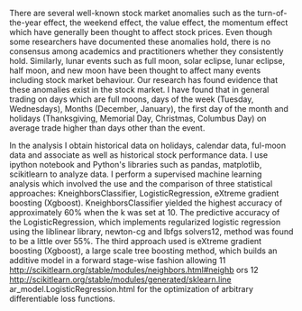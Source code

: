 There are several well-known stock market anomalies such as the turn-of-the-year effect, the weekend effect, the value effect, the momentum effect which have generally been thought to affect stock prices. Even though some researchers have documented these anomalies hold, there is no consensus among academics and practitioners whether they consistently hold. Similarly, lunar events such as full moon, solar eclipse, lunar eclipse, half moon, and new moon have been thought to affect many events including
stock market behaviour. Our research has found evidence that these anomalies exist in the stock market. I have found that in general trading on days which are full moons, days of the week (Tuesday, Wednesdays), Months (December, January), the first day of the month and holidays (Thanksgiving, Memorial Day, Christmas,
Columbus Day) on average trade higher than days other than the event. 

In the analysis I obtain historical data on holidays, calendar data, ful-moon data and associate as well as historical stock performance data. I use ipython notebook and Python's libraries such as pandas, matplotlib, scikitlearn to analyze data.
I perform a supervised machine learning analysis which involved the use and the comparison of three statistical approaches: KneighborsClassifier, LogisticRegression, eXtreme gradient boosting (Xgboost). 
KneighborsClassifier yielded the highest accuracy of approximately 60% when the k was set at 10. The predictive accuracy of the LogisticRegression, which implements regularized logistic regression using the liblinear library, newton-cg and lbfgs
solvers12, method was found to be a little over 55%. The third approach used is eXtreme gradient boosting (Xgboost), a large scale tree boosting method, which builds an additive model in a forward stage-wise fashion allowing 11 http://scikitlearn.org/stable/modules/neighbors.html#neighb
ors 12 http://scikitlearn.org/stable/modules/generated/sklearn.line ar_model.LogisticRegression.html for the optimization of arbitrary differentiable loss
functions. 
